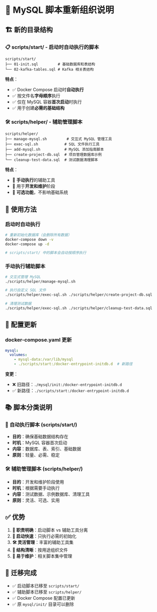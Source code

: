 # 📁 MySQL 脚本重新组织说明

## 🏗️ 新的目录结构

### 📋 **scripts/start/** - 启动时自动执行的脚本
```
scripts/start/
├── 01-init.sql         # 基础数据库和表结构
└── 02-kafka-tables.sql # Kafka 相关表结构
```

**特点**：
- ✅ Docker Compose 启动时**自动执行**
- ✅ 按文件名**字母顺序**执行
- ✅ 仅在 MySQL 容器**首次启动**时执行
- ✅ 用于创建**必需的基础结构**

### 🛠️ **scripts/helper/** - 辅助管理脚本
```
scripts/helper/
├── manage-mysql.sh         # 交互式 MySQL 管理工具
├── exec-sql.sh            # SQL 文件执行工具
├── add-mysql.sh           # MySQL 添加指南脚本
├── create-project-db.sql  # 项目管理数据库示例
└── cleanup-test-data.sql  # 测试数据清理脚本
```

**特点**：
- 🔧 **手动执行**的辅助工具
- 🔧 用于**开发和维护**阶段
- 🔧 **可选功能**，不影响基础系统

## 🚀 使用方法

### **启动时自动执行**
```bash
# 重新初始化数据库（会删除所有数据）
docker-compose down -v
docker-compose up -d

# scripts/start/ 中的脚本会自动按顺序执行
```

### **手动执行辅助脚本**
```bash
# 交互式管理 MySQL
./scripts/helper/manage-mysql.sh

# 执行自定义 SQL 文件
./scripts/helper/exec-sql.sh ./scripts/helper/create-project-db.sql

# 清理测试数据
./scripts/helper/exec-sql.sh ./scripts/helper/cleanup-test-data.sql
```

## 🎯 配置更新

### **docker-compose.yaml 更新**
```yaml
mysql:
  volumes:
    - mysql-data:/var/lib/mysql
    - ./scripts/start:/docker-entrypoint-initdb.d  # 新路径
```

**变更**：
- ❌ 旧路径：`./mysql/init:/docker-entrypoint-initdb.d`
- ✅ 新路径：`./scripts/start:/docker-entrypoint-initdb.d`

## 📚 脚本分类说明

### 🔄 **自动执行脚本** (scripts/start/)
- **目的**：确保基础数据结构存在
- **时机**：MySQL 容器首次启动
- **内容**：数据库、表、索引、基础数据
- **原则**：轻量、必需、稳定

### 🛠️ **辅助管理脚本** (scripts/helper/)
- **目的**：开发和维护阶段使用
- **时机**：根据需要手动执行
- **内容**：测试数据、示例数据库、清理工具
- **原则**：灵活、可选、实用

## ✅ 优势

1. **🎯 职责明确**：启动脚本 vs 辅助工具分离
2. **🚀 启动快速**：只执行必需的初始化
3. **🛠️ 灵活管理**：丰富的辅助工具集
4. **📁 结构清晰**：按用途组织文件
5. **🔧 易于维护**：相关脚本集中管理

## 🔄 迁移完成

- ✅ 启动脚本已移至 `scripts/start/`
- ✅ 辅助脚本已移至 `scripts/helper/`
- ✅ Docker Compose 配置已更新
- ✅ 原 `mysql/init/` 目录可以删除